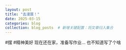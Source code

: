 ```yaml
---
layout: post
title: "去漫展！"
date: 2025-03-15
categories: blog
collection: blog_posts  # 新增关键配置：将文章归入集合
---
```


#摆 #精神美好 
现在还在家，准备写作业...
也不知道写了个啥